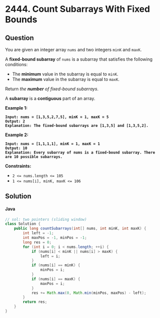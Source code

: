 # 2444. Count Subarrays With Fixed Bounds

## Question

You are given an integer array `nums` and two integers `minK` and `maxK`.

A **fixed-bound subarray** of `nums` is a subarray that satisfies the following conditions:

* The **minimum** value in the subarray is equal to `minK`.
* The **maximum** value in the subarray is equal to `maxK`.

Return _the **number** of fixed-bound subarrays_.

A **subarray** is a **contiguous** part of an array.

**Example 1:**

<pre><code><strong>Input: nums = [1,3,5,2,7,5], minK = 1, maxK = 5
</strong><strong>Output: 2
</strong><strong>Explanation: The fixed-bound subarrays are [1,3,5] and [1,3,5,2].
</strong></code></pre>

**Example 2:**

<pre><code><strong>Input: nums = [1,1,1,1], minK = 1, maxK = 1
</strong><strong>Output: 10
</strong><strong>Explanation: Every subarray of nums is a fixed-bound subarray. There are 10 possible subarrays.
</strong></code></pre>

**Constraints:**

* `2 <= nums.length <= 105`
* `1 <= nums[i], minK, maxK <= 106`

## Solution

#### Java

```java
// sol: two pointers (sliding window)
class Solution {
    public long countSubarrays(int[] nums, int minK, int maxK) {
        int left = -1;
        int maxPos = -1, minPos = -1;
        long res = 0;
        for (int i = 0; i < nums.length; ++i) {
            if (nums[i] < minK || nums[i] > maxK) {
                left = i;
            }
            if (nums[i] == minK) {
                minPos = i;
            }
            if (nums[i] == maxK) {
                maxPos = i;
            }
            res += Math.max(0, Math.min(minPos, maxPos) - left);
        }
        return res;
    }
}
```
